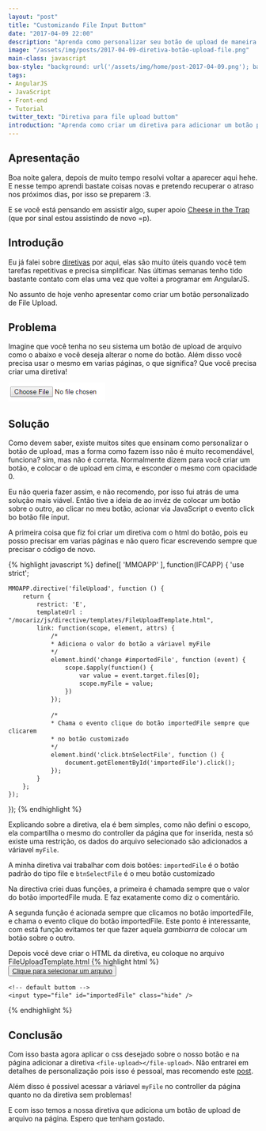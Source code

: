 ```yaml
---
layout: "post"
title: "Customizando File Input Buttom"
date: "2017-04-09 22:00"
description: "Aprenda como personalizar seu botão de upload de maneira fácil e sem redundância!"
image: "/assets/img/posts/2017-04-09-diretiva-botão-upload-file.png"
main-class: javascript
box-style: "background: url('/assets/img/home/post-2017-04-09.png'); background-color: #FF6E6E; background-repeat: no-repeat; background-size: contain;"
tags:
- AngularJS
- JavaScript
- Front-end
- Tutorial
twitter_text: "Diretiva para file upload buttom"
introduction: "Aprenda como criar um diretiva para adicionar um botão personalizado de upload de arquivos"
---
```


## Apresentação

Boa noite galera, depois de muito tempo resolvi voltar a aparecer aqui hehe. E nesse tempo aprendi bastate coisas novas e pretendo recuperar o atraso nos próximos dias, por isso se preparem :3.

E se você está pensando em assistir algo, super apoio [Cheese in the Trap](http://boxasian.com/tv-series/cheese-in-the-trapce/) (que por sinal estou assistindo de novo =p).

## Introdução

Eu já falei sobre [diretivas](https://monicamota.com.br/entendendo-diretiva-angular/) por aqui, elas são muito úteis quando você tem tarefas repetitivas e precisa simplificar. Nas últimas semanas tenho tido bastante contato com elas uma vez que voltei a programar em AngularJS.

No assunto de hoje venho apresentar como criar um botão personalizado de File Upload.

## Problema
Imagine que você tenha no seu sistema um botão de upload de arquivo como o abaixo e você deseja alterar o nome do botão. Além disso você precisa
usar o mesmo em varias páginas, o que significa? Que você precisa criar uma diretiva!

![File Upload Button](/assets/img/posts/2017-04-09/file-upload.png)

## Solução

Como devem saber, existe muitos sites que ensinam como personalizar o botão de upload, mas a forma como fazem isso não
é muito recomendável, funciona? sim, mas não é correta. Normalmente dizem para você criar um botão, e colocar o de upload em cima, e esconder o mesmo com opacidade 0.

Eu não queria fazer assim, e não recomendo, por isso fui atrás de uma solução mais viável. Então tive a ideia de ao invéz de colocar um botão sobre o outro, ao clicar no meu  botão, acionar via JavaScript o evento
click bo botão file input.

A primeira coisa que fiz foi criar um diretiva com o html do botão, pois eu posso precisar em varias páginas e não quero ficar escrevendo sempre que precisar o código de novo.

{% highlight javascript %}
define([ 'MMOAPP' ], function(IFCAPP) {
    'use strict';

    MMOAPP.directive('fileUpload', function () {
        return {
            restrict: 'E',
            templateUrl : "/mocariz/js/directive/templates/FileUploadTemplate.html",
            link: function(scope, element, attrs) {
                /*
                * Adiciona o valor do botão a váriavel myFile
                */
                element.bind('change #importedFile', function (event) {
                    scope.$apply(function() {
                        var value = event.target.files[0];
                        scope.myFile = value;
                    })
                });

                /*
                * Chama o evento clique do botão importedFile sempre que clicarem
                * no botão customizado
                */
                element.bind('click.btnSelectFile', function () {
                    document.getElementById('importedFile').click();
                });
            }
        };
    });
});
{% endhighlight %}

Explicando sobre a diretiva, ela é bem simples, como não defini o escopo, ela compartilha o mesmo do controller da página
que for inserida, nesta só existe uma restrição, os dados do arquivo selecionado são adicionados a váriavel `myFile`.

A minha diretiva vai trabalhar com dois botões: `importedFile` é o botão padrão do tipo file e `btnSelectFile` é o meu botão customizado

Na directiva criei duas funções, a primeira é chamada sempre que o valor do botão importedFile muda. E faz exatamente como diz o comentário.

A segunda função é acionada sempre que clicamos no botão importedFile, e chama o evento clique do botão importedFile.
Este ponto é interessante, com está função evitamos ter que fazer aquela *gambiarra* de colocar um botão sobre o outro.

Depois você deve criar o HTML da diretiva, eu coloque no arquivo FileUploadTemplate.html
{% highlight html %}
    <!-- personalized button -->
    <button class="btn btnSelectFile">
        <a href="javascript: void(0)">Clique para selecionar um arquivo</a>
    </button>
    <span ng-bind-template="{{ myFile.name }}" title="{{ myFile.name }}"></span>

    <!-- default buttom -->
    <input type="file" id="importedFile" class="hide" />
{% endhighlight %}


## Conclusão

Com isso basta agora aplicar o css desejado sobre o nosso botão e na página adicionar a diretiva `<file-upload></file-upload>`.
Não entrarei em detalhes de personalização pois isso é pessoal, mas recomendo este [post](https://tympanus.net/codrops/2015/09/15/styling-customizing-file-inputs-smart-way/).

Além disso é possivel acessar a váriavel `myFile` no controller  da página quanto no da diretiva sem problemas!

E com isso temos a nossa diretiva que adiciona um botão de upload de arquivo na página. Espero que tenham gostado.
